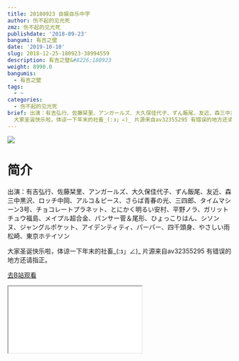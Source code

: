 ```yaml
---
title: 20180923 自娱自乐中字
author: 伤不起的见光死
zmz: 伤不起的见光死
publishdate: '2018-09-23'
bangumi: 有吉之壁
date: '2019-10-10'
slug: 2018-12-25-180923-38994559
description: 有吉之壁&#8226;180923
weight: 8990.0
bangumis:
  - 有吉之壁
tags:
  - ~
categories:
  - 伤不起的见光死
brief: 出演：有吉弘行、佐藤栞里、アンガールズ、大久保佳代子、ずん飯尾、友近、森三中黒沢、ロッチ中岡、アルコ＆ピース、さらば青春の光、三四郎、タイムマシーン3号、チョコレートプラネット、とにかく明るい安村、平野ノラ、ガリットチュウ福島、メイプル超合金、パンサー菅＆尾形、ひょっこりはん、シソンヌ、ジャングルポケット、アイデンティティ、パーパー、四千頭身、やさしい雨松崎、東京ホテイソン
  大家圣诞快乐啦，体谅一下年末的社畜_(:з」∠)_ 片源来自av32355295 有错误的地方还请指正。
---
```

![](https://raw.githubusercontent.com/tcgriffith/owaraisite/master/static/tmpimg/8c7f0bea2a44ee18c555bd82f6d30ed1171b08e5.png.480.jpg)
# 简介  
出演：有吉弘行、佐藤栞里、アンガールズ、大久保佳代子、ずん飯尾、友近、森三中黒沢、ロッチ中岡、アルコ＆ピース、さらば青春の光、三四郎、タイムマシーン3号、チョコレートプラネット、とにかく明るい安村、平野ノラ、ガリットチュウ福島、メイプル超合金、パンサー菅＆尾形、ひょっこりはん、シソンヌ、ジャングルポケット、アイデンティティ、パーパー、四千頭身、やさしい雨松崎、東京ホテイソン

大家圣诞快乐啦，体谅一下年末的社畜_(:з」∠)_
片源来自av32355295
有错误的地方还请指正。  

[去B站观看](https://www.bilibili.com/video/av38994559/)
<div class ="resp-container"><iframe class="testiframe" src="//player.bilibili.com/player.html?aid=38994559"", scrolling="no", allowfullscreen="true" > </iframe></div> 
